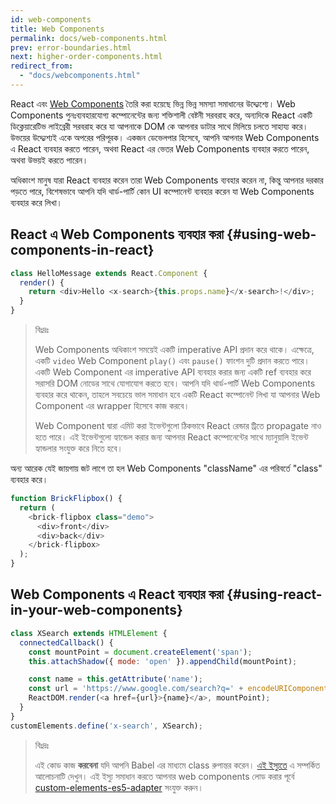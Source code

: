 ```yaml
---
id: web-components
title: Web Components
permalink: docs/web-components.html
prev: error-boundaries.html
next: higher-order-components.html
redirect_from:
  - "docs/webcomponents.html"
---
```


React এবং [Web Components](https://developer.mozilla.org/en-US/docs/Web/Web_Components) তৈরি করা হয়েছে ভিন্ন ভিন্ন সমস্যা সমাধানের উদ্দ্যেশ্যে। Web Components পুনঃব্যবহারযোগ্য কম্পোনেন্টের জন্য শক্তিশালী বেষ্টনী সরবরাহ করে, অন্যদিকে React একটি ডিক্লেয়ারেটিভ লাইব্রেরী সরবরাহ করে যা আপনাকে DOM কে আপনার ডাটার সাথে মিলিয়ে চলতে সাহায্য করে। উভয়ের উদ্দ্যেশ্যই একে অপরের পরিপূরক। একজন ডেভেলপার হিসেবে, আপনি আপনার Web Components এ React ব্যবহার করতে পারেন, অথবা React এর ভেতর Web Components ব্যবহার করতে পারেন, অথবা উভয়ই করতে পারেন।

অধিকাংশ মানুষ যারা React ব্যবহার করেন তারা Web Components ব্যবহার করেন না, কিন্তু আপনার দরকার পড়তে পারে, বিশেষভাবে আপনি যদি থার্ড-পার্টি কোন UI কম্পোনেন্ট ব্যবহার করেন যা Web Components ব্যবহার করে লিখা।

## React এ Web Components ব্যবহার করা {#using-web-components-in-react}

```javascript
class HelloMessage extends React.Component {
  render() {
    return <div>Hello <x-search>{this.props.name}</x-search>!</div>;
  }
}
```

> বিঃদ্রঃ
>
> Web Components অধিকাংশ সময়েই একটি imperative API প্রদান করে থাকে। এক্ষেত্রে, একটি `video` Web Component `play()` এবং `pause()` ফাংশন দুটি প্রদান করতে পারে। একটি Web Component এর imperative API ব্যবহার করার জন্য একটি ref ব্যবহার করে সরাসরি DOM নোডের সাথে যোগাযোগ করতে হবে। আপনি যদি থার্ড-পার্টি Web Components ব্যবহার করে থাকেন, তাহলে সবচেয়ে ভাল সমাধান হবে একটি React কম্পোনেন্ট লিখা যা আপনার Web Component এর wrapper হিসেবে কাজ করবে।
>
> Web Component দ্বারা এমিট করা ইভেন্টগুলো ঠিকভাবে React রেন্ডার ট্রিতে propagate নাও হতে পারে।
> এই ইভেন্টগুলো হ্যান্ডেল করার জন্য আপনার React কম্পোনেন্টের সাথে ম্যানুয়ালি ইভেন্ট হ্যান্ডলার সংযুক্ত করে নিতে হবে।

অন্য আরেক যেই জায়গায় জট লাগে তা হল Web Components "className" এর পরিবর্তে "class" ব্যবহার করে।

```javascript
function BrickFlipbox() {
  return (
    <brick-flipbox class="demo">
      <div>front</div>
      <div>back</div>
    </brick-flipbox>
  );
}
```

## Web Components এ React ব্যবহার করা {#using-react-in-your-web-components}

```javascript
class XSearch extends HTMLElement {
  connectedCallback() {
    const mountPoint = document.createElement('span');
    this.attachShadow({ mode: 'open' }).appendChild(mountPoint);

    const name = this.getAttribute('name');
    const url = 'https://www.google.com/search?q=' + encodeURIComponent(name);
    ReactDOM.render(<a href={url}>{name}</a>, mountPoint);
  }
}
customElements.define('x-search', XSearch);
```

> বিঃদ্রঃ
>
>এই কোড কাজ **করবেনা** যদি আপনি Babel এর মাধ্যমে class রুপান্তর করেন। [এই ইস্যুতে](https://github.com/w3c/webcomponents/issues/587) এ সম্পর্কিত আলোচনাটি দেখুন।
>এই ইস্যু সমাধান করতে আপনার web components লোড করার পূর্বে [custom-elements-es5-adapter](https://github.com/webcomponents/polyfills/tree/master/packages/webcomponentsjs#custom-elements-es5-adapterjs) সংযুক্ত করুন।
